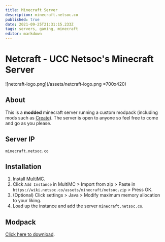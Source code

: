 ```yaml
---
title: Minecraft Server
description: minecraft.netsoc.co
published: true
date: 2021-09-25T21:31:15.233Z
tags: servers, gaming, minecraft
editor: markdown
---
```


# Netcraft - UCC Netsoc's Minecraft Server
![netcraft-logo.png](/assets/netcraft-logo.png =700x420)

## About
This is a **modded** minecraft server running a custom modpack (including mods such as [Create](https://create.fandom.com/wiki/Create_Mod_Wiki)).
The server is open to anyone so feel free to come and go as you please.

## Server IP
`minecraft.netsoc.co`

## Installation
1. Install [MultiMC](https://multimc.org/#Download).
1. Click `Add Instance` in MultiMC > Import from zip > Paste in `https://wiki.netsoc.co/assets/minecraft/netsoc.zip` > Press OK.
1. (Optional) Click settings > Java > Modify maximum memory allocation to your liking.
1. Load up the instance and add the server `minecraft.netsoc.co`.

## Modpack
[Click here to download](/assets/minecraft/netsoc.zip).